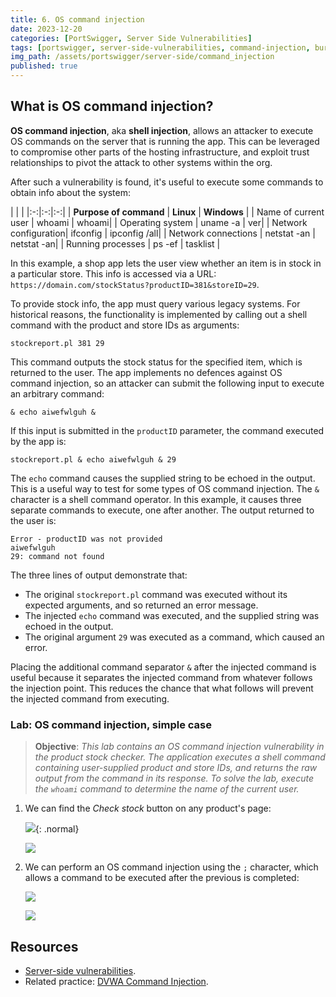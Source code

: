 ```yaml
---
title: 6. OS command injection
date: 2023-12-20
categories: [PortSwigger, Server Side Vulnerabilities]
tags: [portswigger, server-side-vulnerabilities, command-injection, burp, command-operators, command-separators]
img_path: /assets/portswigger/server-side/command_injection
published: true
---
```


## What is OS command injection?

**OS command injection**, aka **shell injection**, allows an attacker to execute OS commands on the server that is running the app. This can be leveraged to compromise other parts of the hosting infrastructure, and exploit trust relationships to pivot the attack to other systems within the org.

After such a vulnerability is found, it's useful to execute some commands to obtain info about the system:

| | | 
|:-:|:-:|:-:|
| **Purpose of command** | **Linux** | **Windows** |
| Name of current user | 	whoami | whoami|
| Operating system | 	uname -a | ver|
| Network configuration| ifconfig | ipconfig /all|
| Network connections | netstat -an | netstat -an|
| Running processes | ps -ef | tasklist |

In this example, a shop app lets the user view whether an item is in stock in a particular store. This info is accessed via a URL: `https://domain.com/stockStatus?productID=381&storeID=29`.

To provide stock info, the app must query various legacy systems. For historical reasons, the functionality is implemented by calling out a shell command with the product and store IDs as arguments:

```shell
stockreport.pl 381 29
```

This command outputs the stock status for the specified item, which is returned to the user. The app implements no defences against OS command injection, so an attacker can submit the following input to execute an arbitrary command:

```shell
& echo aiwefwlguh &
```

If this input is submitted in the `productID` parameter, the command executed by the app is:

```shell
stockreport.pl & echo aiwefwlguh & 29
```

The `echo` command causes the supplied string to be echoed in the output. This is a useful way to test for some types of OS command injection. The `&` character is a shell command operator. In this example, it causes three separate commands to execute, one after another. The output returned to the user is:

```shell
Error - productID was not provided
aiwefwlguh
29: command not found
```

The three lines of output demonstrate that:
- The original `stockreport.pl` command was executed without its expected arguments, and so returned an error message.
- The injected `echo` command was executed, and the supplied string was echoed in the output.
- The original argument `29` was executed as a command, which caused an error.

Placing the additional command separator `&` after the injected command is useful because it separates the injected command from whatever follows the injection point. This reduces the chance that what follows will prevent the injected command from executing.

### Lab: OS command injection, simple case

> **Objective**: _This lab contains an OS command injection vulnerability in the product stock checker. The application executes a shell command containing user-supplied product and store IDs, and returns the raw output from the command in its response. To solve the lab, execute the `whoami` command to determine the name of the current user._

1. We can find the *Check stock* button on any product's page:

    ![](lab1_stock.png){: .normal}

    ![](lab1_stock_request.png)

2. We can perform an OS command injection using the `;` character, which allows a command to be executed after the previous is completed:

    ![](lab1_whoami.png)

    ![](lab1_solved.png)

## Resources

- [Server-side vulnerabilities](https://portswigger.net/web-security/learning-paths/server-side-vulnerabilities-apprentice).
- Related practice: [DVWA Command Injection](https://cspanias.github.io/posts/DVWA-Command-Injection/).